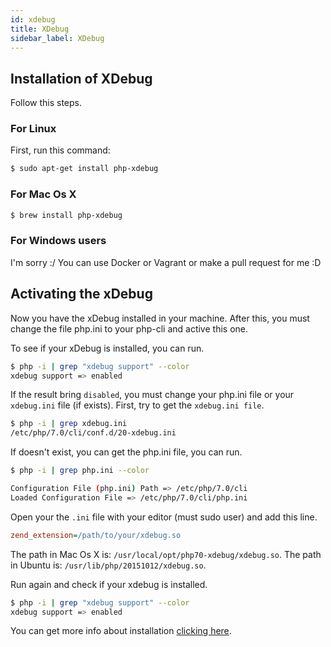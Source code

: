 ```yaml
---
id: xdebug
title: XDebug
sidebar_label: XDebug
---
```


## Installation of XDebug

Follow this steps.

### For Linux

First, run this command:

```bash
$ sudo apt-get install php-xdebug
```

### For Mac Os X

```bash
$ brew install php-xdebug
```

### For Windows users

I'm sorry :/
You can use Docker or Vagrant or make a pull request for me :D

Activating the xDebug
-------

Now you have the xDebug installed in your machine.
After this, you must change the file php.ini to your php-cli and active this one.

To see if your xDebug is installed, you can run.

```bash
$ php -i | grep "xdebug support" --color
xdebug support => enabled
```

If the result bring `disabled`, you must change your php.ini file or your `xdebug.ini` file (if exists).
First, try to get the `xdebug.ini file`.

```bash
$ php -i | grep xdebug.ini
/etc/php/7.0/cli/conf.d/20-xdebug.ini
```

If doesn't exist, you can get the php.ini file, you can run.

```bash
$ php -i | grep php.ini --color

Configuration File (php.ini) Path => /etc/php/7.0/cli
Loaded Configuration File => /etc/php/7.0/cli/php.ini
```

Open your the `.ini` file with your editor (must sudo user) and add this line.

```ini
zend_extension=/path/to/your/xdebug.so
```
The path in Mac Os X is: `/usr/local/opt/php70-xdebug/xdebug.so`.
The path in Ubuntu is: `/usr/lib/php/20151012/xdebug.so`.

Run again and check if your xdebug is installed.

```bash
$ php -i | grep "xdebug support" --color
xdebug support => enabled
```

You can get more info about installation <a href="https://xdebug.org/docs/install" target="_blank">clicking here</a>.
